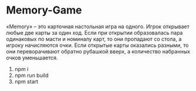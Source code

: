 # Memory-Game
«Memory» – это карточная настольная игра на одного. Игрок открывает любые две карты за один ход. Если при открытии образовалась пара одинаковых по масти и номиналу карт, то они пропадают со стола, а игроку начисляются очки. Если открытые карты оказались разными, то они переворачивают обратно рубашкой вверх, а количество набранных очков уменьшается.


1. npm i
2. npm run build
3. npm start
